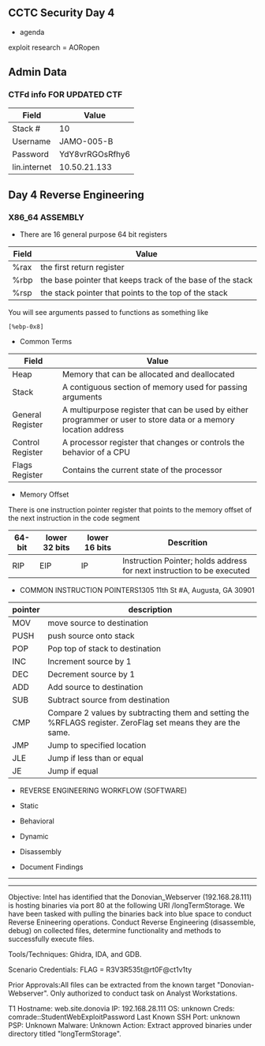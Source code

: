 
## CCTC Security Day 4
- agenda

exploit research = AORopen
## Admin Data

### CTFd info FOR UPDATED CTF
| Field | Value |
|-|-|
| Stack # | 10 |
| Username | JAMO-005-B |
| Password | YdY8vrRGOsRfhy6 |
| lin.internet | 10.50.21.133 |

## Day 4 Reverse Engineering

### X86_64 ASSEMBLY
- There are 16 general purpose 64 bit registers

| Field | Value |
|-|-|
|%rax|the first return register|
|%rbp|  the base pointer that keeps track of the base of the stack |
|%rsp | the stack pointer that points to the top of the stack|

You will see arguments passed to functions as something like

`[%ebp-0x8]`

- Common Terms

| Field | Value |
|-|-|
|Heap|Memory that can be allocated and deallocated|
|Stack|A contiguous section of memory used for passing arguments|
|General Register|A multipurpose register that can be used by either programmer or user to store data or a memory location address|
|Control Register|A processor register that changes or controls the behavior of a CPU|
|Flags Register|Contains the current state of the processor|

- Memory Offset

There is one instruction pointer register that points to the memory offset of the next instruction in the code segment

|64-bit| lower 32 bits|lower 16 bits|Descrition|
|-|-|-|-|
|RIP|EIP|IP|Instruction Pointer; holds address for next instruction to be executed|

- COMMON INSTRUCTION POINTERS1305 11th St #A, Augusta, GA 30901

| pointer | description|
|-|-|
MOV|move source to destination
PUSH| push source onto stack
POP|Pop top of stack to destination
INC|Increment source by 1
DEC|Decrement source by 1
ADD|Add source to destination
SUB|Subtract source from destination
CMP|Compare 2 values by subtracting them and setting the %RFLAGS register. ZeroFlag set means they are the same.
JMP|Jump to specified location
JLE|Jump if less than or equal
JE|Jump if equal

- REVERSE ENGINEERING WORKFLOW (SOFTWARE)

- Static

- Behavioral

- Dynamic

- Disassembly

- Document Findings

***
***
Objective: Intel has identified that the Donovian_Webserver (192.168.28.111) is hosting binaries via port 80 at the following URI /longTermStorage. We have been tasked with pulling the binaries back into blue space to conduct Reverse Enineering operations. Conduct Reverse Engineering (disassemble, debug) on collected files, determine functionality and methods to successfully execute files.

Tools/Techniques: Ghidra, IDA, and GDB.

Scenario Credentials: FLAG = R3V3R535t@rt0F@ct1v1ty

Prior Approvals:All files can be extracted from the known target "Donovian-Webserver". Only authorized to conduct task on Analyst Workstations.

T1
Hostname: web.site.donovia
IP: 192.168.28.111
OS: unknown
Creds: comrade::StudentWebExploitPassword
Last Known SSH Port: unknown
PSP: Unknown
Malware: Unknown
Action: Extract approved binaries under directory titled "longTermStorage".
